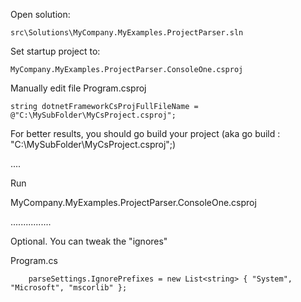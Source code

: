 

Open solution:

    src\Solutions\MyCompany.MyExamples.ProjectParser.sln

Set startup project to:

    MyCompany.MyExamples.ProjectParser.ConsoleOne.csproj
	
Manually edit file Program.csproj

    string dotnetFrameworkCsProjFullFileName = @"C:\MySubFolder\MyCsProject.csproj";
	

For better results, you should go build your project (aka go build : "C:\MySubFolder\MyCsProject.csproj";)

....

Run 

MyCompany.MyExamples.ProjectParser.ConsoleOne.csproj

................

Optional.  You can tweak the "ignores"

Program.cs

		parseSettings.IgnorePrefixes = new List<string> { "System", "Microsoft", "mscorlib" };